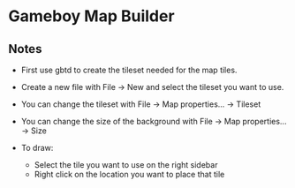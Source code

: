 # Gameboy Map Builder

## Notes
* First use gbtd to create the tileset needed for the map tiles.
* Create a new file with File -> New and select the tileset you want to use.
* You can change the tileset with File -> Map properties... -> Tileset
* You can change the size of the background with File -> Map properties... -> Size

* To draw:
    * Select the tile you want to use on the right sidebar
    * Right click on the location you want to place that tile

